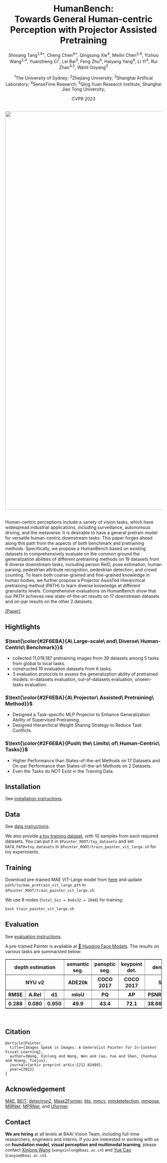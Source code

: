 <div align="center">
<h1>HumanBench: <br>Towards General Human-centric Perception with Projector Assisted Pretraining</h1>

Shixiang Tang<sup>1,4*</sup>, Cheng Chen<sup>4*</sup>, Qingsong Xie<sup>4</sup>, Meilin Chen<sup>2,4</sup>, Yizhou Wang<sup>2,4</sup>, Yuanzheng Ci<sup>1</sup>, Lei Bai<sup>3</sup>, Feng Zhu<sup>4</sup>, Haiyang Yang<sup>4</sup>, Li Yi<sup>4</sup>, Rui Zhao<sup>4,5</sup>, Wanli Ouyang<sup>3</sup>

<sup>1</sup>The University of Sydney; <sup>2</sup>Zhejiang University; <sup>3</sup>Shanghai Artifical Laboratory; <sup>4</sup>SenseTime Research; <sup>5</sup>Qing Yuan Research Institute, Shanghai Jiao Tong University; 

CVPR 2023


<br>
  
<image src="asset/teaser.png" width="1280px" />
<br>

</div>

<br>

Human-centric perceptions include a variety of vision tasks, which have widespread industrial applications, including surveillance, autonomous driving, and the metaverse. It is desirable to have a general pretrain model for versatile human-centric downstream tasks. This paper forges ahead along this path from the aspects of both benchmark and pretraining methods. Specifically, we propose a HumanBench based on existing datasets to comprehensively evaluate on the common ground the generalization abilities of different pretraining methods on 19 datasets from 6 diverse downstream tasks, including person ReID, pose estimation, human parsing, pedestrian attribute recognition, pedestrian detection, and crowd counting. To learn both coarse-grained and fine-grained knowledge in human bodies, we further propose a Projector AssisTed Hierarchical pretraining method (PATH) to learn diverse knowledge at different granularity levels. Comprehensive evaluations on HumanBench show that our PATH achieves new state-of-the-art results on 17 downstream datasets and on-par results on the other 2 datasets. 


[[Paper]](https://arxiv.org/abs/2303.05675)

## Hightlights

### $\text{\color{#2F6EBA}{A\ Large-scale\ and\ Diverse\ Human-Centric\ Benchmark}}$ 

- collected 11,019,187 pretraining images from 39 datasets among 5 tasks from global to local tasks.
- constructed 19 evaluation datasets from 6 tasks.
- 3 evaluation protocols to assess the generalization ability of pretrained models: in-datasets evaluation, out-of-datasets evaluation, unseen-tasks evaluation.

### $\text{\color{#2F6EBA}{A\ Projector\ Assisted\ Pretraining\ Method}}$ 

- Designed a Task-specific MLP Projector to Enhance Generalization Ability of Supervised Pretraining.
- Designed Hierarchical Weight Sharing Strategy to Reduce Task Conflicts.

### $\text{\color{#2F6EBA}{Push\ the\ Limits\ of\  Human-Centric\ Tasks}}$  
- Higher Performance than States-of-the-art Methods on 17 Datasets and On-par Performance than States-of-the-art Methods on 2 Datasets.
- Even the Tasks do NOT Exist in the Training Data.


## Installation
See [installation instructions](asset/INSTALL.md).

## Data
See [data instructions](asset/DATA.md). 

We also provide [a toy training dataset](https://huggingface.co/BAAI/Painter/blob/main/toy_datasets.tar), with 10 samples from each required datasets. You can put it in `$Painter_ROOT/toy_datasets` and set `DATA_PATH=toy_datasets` in `$Painter_ROOT/train_painter_vit_large.sh` for toy experiments.

## Training
Download pre-trained MAE ViT-Large model from [here](https://dl.fbaipublicfiles.com/mae/pretrain/mae_pretrain_vit_large.pth) and update `path/to/mae_pretrain_vit_large.pth` in `$Painter_ROOT/train_painter_vit_large.sh`. 

We use 8 nodes (<code>total_bsz = 8x8x32 = 2048</code>) for training:



```bash
bash train_painter_vit_large.sh
```

## Evaluation
See [evaluation instructions](docs/EVAL.md). 

A pre-trained Painter is available at [🤗 Hugging Face Models](https://huggingface.co/BAAI/Painter/blob/main/painter_vit_large.pth). The results on various tasks are summarized below:


<table border="1" width="100%">
	<tr align="center">
        <!-- <th> Task </th>  -->
        <th colspan="3"> depth estimation </th><th colspan="1"> semantic seg. </th><th colspan="1">panoptic seg.</th><th colspan="1">keypoint det.</th> <th colspan="2"> denoising </th> <th colspan="2"> deraining </th> <th colspan="2"> enhance.</th>
    </tr>
  	<tr align="center">
        <!-- <th> Dataset </th>  -->
        <th colspan="3"> NYU v2 </th><th colspan="1"> ADE20k </th><th colspan="1"> COCO 2017 </th><th colspan="1"> COCO 2017 </th> <th colspan="2"> SIDD </th> <th colspan="2"> 5 datasets </th> <th colspan="2"> LoL </th>
    </tr>
  <tr align="center">
        <!-- <th> Metric </th>  -->
        <th> RMSE </th> <th> A.Rel </th> <th> d1 </th> <th colspan="1"> mIoU </th><th colspan="1">PQ</th><th colspan="1">AP</th> <th> PSNR </th> <th> SSIM </th>  <th> PSNR </th> <th> SSIM </th>  <th> PSNR </th> <th> SSIM </th>
    </tr>
    <tr align="center">
        <!-- <th> Painter </th>  -->
        <th> 0.288 </th> <th> 0.080 </th> <th> 0.950 </th> <th colspan="1"> 49.9 </th> <th> 43.4 </th> <th>72.1</th> <th>  38.66 </th> <th> 0.954 </th>  <th> 29.42 </th> <th> 0.867 </th>  <th> 22.34 </th> <th> 0.872 </th>
    </tr>
</table>
<br>


## Citation

```
@article{Painter,
  title={Images Speak in Images: A Generalist Painter for In-Context Visual Learning},
  author={Wang, Xinlong and Wang, Wen and Cao, Yue and Shen, Chunhua and Huang, Tiejun},
  journal={arXiv preprint arXiv:2212.02499},
  year={2022}
}
```

## Acknowledgement
[MAE](https://github.com/facebookresearch/mae), [BEiT](https://github.com/microsoft/unilm/tree/master/beit), [detectron2](https://github.com/facebookresearch/detectron2), [Mask2Former](https://github.com/facebookresearch/Mask2Former), [bts](https://github.com/cleinc/bts), [mmcv](https://github.com/open-mmlab/mmcv), [mmdetetection](https://github.com/open-mmlab/mmdetection), [mmpose](https://github.com/open-mmlab/mmpose), [MIRNet](https://github.com/swz30/MIRNet), [MPRNet](https://github.com/swz30/MPRNet), and [Uformer](https://github.com/ZhendongWang6/Uformer).

## Contact

**We are hiring** at all levels at BAAI Vision Team, including full-time researchers, engineers and interns. 
If you are interested in working with us on **foundation model, visual perception and multimodal learning**, please contact [Xinlong Wang](https://www.xloong.wang/) (`wangxinlong@baai.ac.cn`) and [Yue Cao](http://yue-cao.me/) (`caoyue@baai.ac.cn`).

